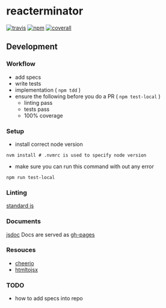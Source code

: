 # reacterminator
[![travis][travis-image]][travis-url]
[![npm][npm-image]][npm-url]
[![coverall][coverall-image]][coverall-url]

[travis-image]:   https://img.shields.io/travis/poetic/reacterminator.svg?branch=master
[travis-url]:     https://travis-ci.org/poetic/reacterminator
[npm-image]:      https://img.shields.io/npm/v/reacterminator.svg
[npm-url]:        https://npmjs.org/package/reacterminator
[coverall-image]: https://img.shields.io/coveralls/poetic/reacterminator.svg
[coverall-url]:   https://coveralls.io/github/poetic/reacterminator

## Development

### Workflow
- add specs
- write tests
- implementation ( `npm tdd` )
- ensure the following before you do a PR ( `npm test-local` )
  - linting pass
  - tests pass
  - 100% coverage

### Setup
- install correct node version
```shell
nvm install # .nvmrc is used to specify node version
```
- make sure you can run this command with out any error
```
npm run test-local
```

### Linting
[standard js](https://github.com/feross/standard)

### Documents
[jsdoc](https://github.com/jsdoc3/jsdoc)
Docs are served as [gh-pages](http://poetic.github.io/reacterminator/doc)

### Resouces
- [cheerio](https://github.com/cheeriojs/cheerio)
- [htmltojsx](https://github.com/reactjs/react-magic/blob/master/README-htmltojsx.md)

### TODO
- how to add specs into repo
